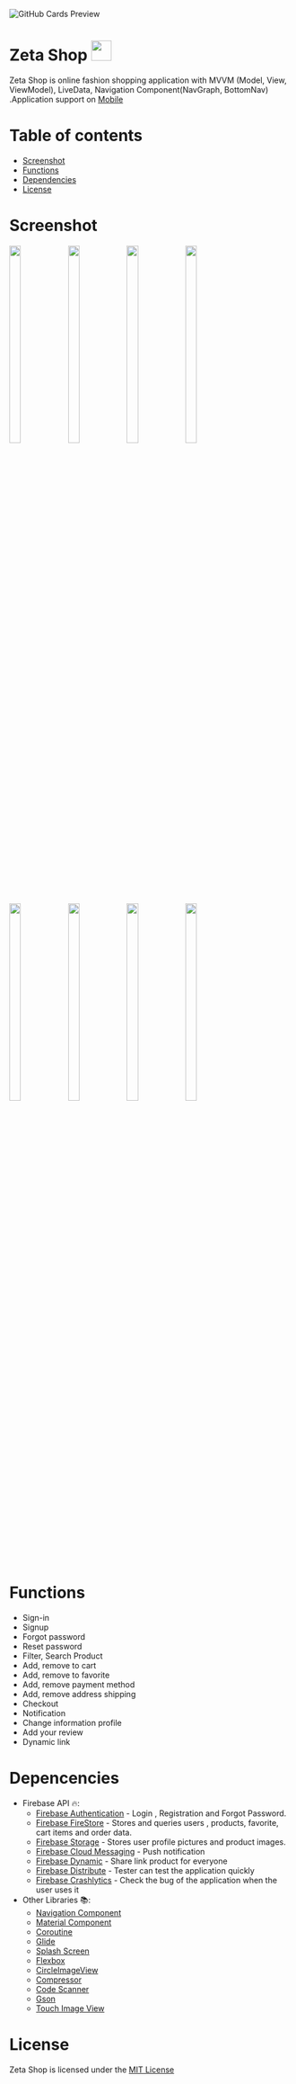 ![GitHub Cards Preview](https://firebasestorage.googleapis.com/v0/b/e-commerce-application-ceb40.appspot.com/o/logo%2Fbackground2.png?alt=media&token=b81fb92a-dc6e-4075-ab98-1083b8dc289c)
# Zeta Shop <img src="https://firebasestorage.googleapis.com/v0/b/e-commerce-application-ceb40.appspot.com/o/logo%2Ficons8-aliexpress-512.png?alt=media&token=bb0d9043-4461-48bb-86fc-7b913bee8871" width="36" height="36">
 Zeta Shop is online fashion shopping application with MVVM (Model, View, ViewModel), LiveData, Navigation Component(NavGraph, BottomNav)
  .Application support on [Mobile](https://play.google.com/store/apps/details?id=com.goldenowl.ecommerceapp)

 # Table of contents
- [Screenshot](#screenshot)
- [Functions](#functions)
- [Dependencies](#depencencies)
- [License](#license)

# Screenshot
<img src="https://user-images.githubusercontent.com/104961439/182827721-b1f74104-c738-428b-b1b3-3a62b3f0a3fb.jpg" width="20%" height="30%"> <img src="https://user-images.githubusercontent.com/104961439/182827713-6f0a2e4e-600d-4ad5-9b60-a10c662949f5.jpg" width="20%" height="30%"> 
<img src="https://user-images.githubusercontent.com/104961439/182827725-4f05acce-c620-4632-8ee9-cafd32793c5b.jpg" width="20%" height="30%"> 
<img src="https://user-images.githubusercontent.com/104961439/182827722-1f5acf09-045f-4126-98ff-1592b46d64d3.jpg" width="20%" height="30%"> 
<img src="https://user-images.githubusercontent.com/104961439/182827727-596dd5ac-6084-497c-b6d6-fe9188e26ad8.jpg" width="20%" height="30%"> 
<img src="https://user-images.githubusercontent.com/104961439/182827730-8e5022ca-9403-4ee1-a8be-ccdac54e726b.jpg" width="20%" height="30%"> 
<img src="https://user-images.githubusercontent.com/104961439/182827731-37c775c6-75f0-4cec-b587-c69261def009.jpg" width="20%" height="30%"> 
<img src="https://user-images.githubusercontent.com/104961439/182827732-0eee6a44-247b-49c5-bb90-aee4464e2eca.jpg" width="20%" height="30%"> 

# Functions
- Sign-in
- Signup
- Forgot password
- Reset password
- Filter, Search Product
- Add, remove to cart
- Add, remove to favorite
- Add, remove payment method
- Add, remove address shipping
- Checkout
- Notification
- Change information profile
- Add your review
- Dynamic link

# Depencencies
- Firebase API 🔥:
  - [Firebase Authentication](https://firebase.google.com/docs/auth) - Login , Registration and Forgot Password.
  - [Firebase FireStore](https://firebase.google.com/docs/firestore) - Stores and queries users , products, favorite, cart items and order data.
  - [Firebase Storage](https://firebase.google.com/docs/storage) - Stores user profile pictures and product images.
  - [Firebase Cloud Messaging](https://firebase.google.com/docs/cloud-messaging) - Push notification
  - [Firebase Dynamic](https://firebase.google.com/docs/dynamic-links) - Share link product for everyone
  - [Firebase Distribute](https://firebase.google.com/docs/app-distribution/android/distribute-console) - Tester can test the application quickly
  - [Firebase Crashlytics](https://firebase.google.com/docs/crashlytics) - Check the bug of the application when the user uses it
- Other Libraries 📚:
  - [Navigation Component](https://developer.android.com/guide/navigation/navigation-getting-started)
  - [Material Component](https://material.io/components?platform=android)
  - [Coroutine](https://developer.android.com/topic/libraries/architecture/coroutines)
  - [Glide](https://github.com/bumptech/glide)
  - [Splash Screen](https://developer.android.com/guide/topics/ui/splash-screen)
  - [Flexbox](https://github.com/google/flexbox-layout)
  - [CircleImageView](https://github.com/hdodenhof/CircleImageView)
  - [Compressor](https://github.com/zetbaitsu/Compressor)
  - [Code Scanner](https://github.com/yuriy-budiyev/code-scanner)
  - [Gson](https://github.com/google/gson)
  - [Touch Image View](https://github.com/MikeOrtiz/TouchImageView)
  
# License
Zeta Shop is licensed under the [MIT License](https://github.com/Catelt/E-Commerce-Application/blob/main/LICENSE) 
  
